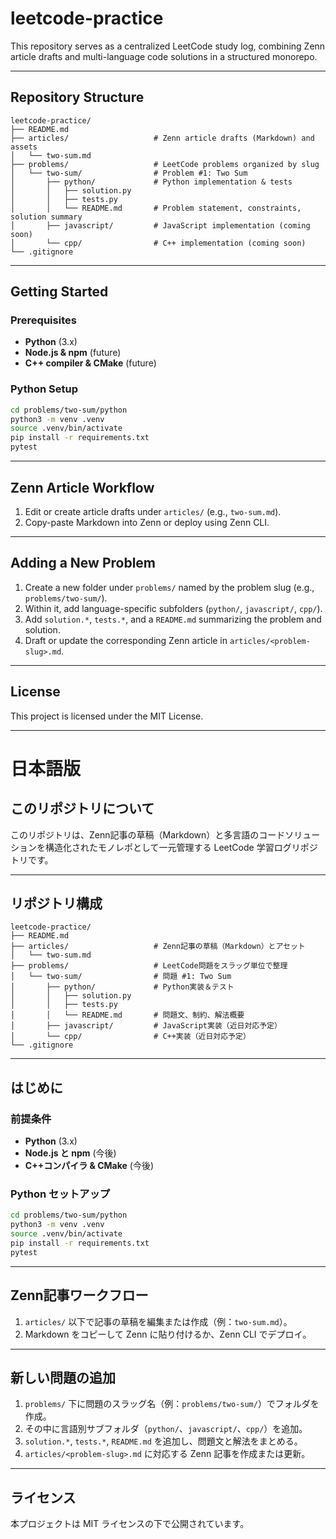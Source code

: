 # leetcode-practice

This repository serves as a centralized LeetCode study log, combining Zenn article drafts and multi-language code solutions in a structured monorepo.

---

## Repository Structure

```
leetcode-practice/
├── README.md
├── articles/                   # Zenn article drafts (Markdown) and assets
│   └── two-sum.md
├── problems/                   # LeetCode problems organized by slug
│   └── two-sum/                # Problem #1: Two Sum
│       ├── python/             # Python implementation & tests
│       │   ├── solution.py
│       │   ├── tests.py
│       │   └── README.md       # Problem statement, constraints, solution summary
│       ├── javascript/         # JavaScript implementation (coming soon)
│       └── cpp/                # C++ implementation (coming soon)
└── .gitignore
```

---

## Getting Started

### Prerequisites

- **Python** (3.x)  
- **Node.js & npm** (future)  
- **C++ compiler & CMake** (future)  

### Python Setup

```bash
cd problems/two-sum/python
python3 -m venv .venv
source .venv/bin/activate
pip install -r requirements.txt
pytest
```

---

## Zenn Article Workflow

1. Edit or create article drafts under `articles/` (e.g., `two-sum.md`).  
2. Copy-paste Markdown into Zenn or deploy using Zenn CLI.  

---

## Adding a New Problem

1. Create a new folder under `problems/` named by the problem slug (e.g., `problems/two-sum/`).  
2. Within it, add language-specific subfolders (`python/`, `javascript/`, `cpp/`).  
3. Add `solution.*`, `tests.*`, and a `README.md` summarizing the problem and solution.  
4. Draft or update the corresponding Zenn article in `articles/<problem-slug>.md`.  

---

## License

This project is licensed under the MIT License.

---

# 日本語版

## このリポジトリについて

このリポジトリは、Zenn記事の草稿（Markdown）と多言語のコードソリューションを構造化されたモノレポとして一元管理する LeetCode 学習ログリポジトリです。

---

## リポジトリ構成

```
leetcode-practice/
├── README.md
├── articles/                   # Zenn記事の草稿（Markdown）とアセット
│   └── two-sum.md
├── problems/                   # LeetCode問題をスラッグ単位で整理
│   └── two-sum/                # 問題 #1: Two Sum
│       ├── python/             # Python実装＆テスト
│       │   ├── solution.py
│       │   ├── tests.py
│       │   └── README.md       # 問題文、制約、解法概要
│       ├── javascript/         # JavaScript実装（近日対応予定）
│       └── cpp/                # C++実装（近日対応予定）
└── .gitignore
```

---

## はじめに

### 前提条件

- **Python** (3.x)  
- **Node.js と npm** (今後)  
- **C++コンパイラ & CMake** (今後)  

### Python セットアップ

```bash
cd problems/two-sum/python
python3 -m venv .venv
source .venv/bin/activate
pip install -r requirements.txt
pytest
```

---

## Zenn記事ワークフロー

1. `articles/` 以下で記事の草稿を編集または作成（例：`two-sum.md`）。  
2. Markdown をコピーして Zenn に貼り付けるか、Zenn CLI でデプロイ。  

---

## 新しい問題の追加

1. `problems/` 下に問題のスラッグ名（例：`problems/two-sum/`）でフォルダを作成。  
2. その中に言語別サブフォルダ（`python/`、`javascript/`、`cpp/`）を追加。  
3. `solution.*`, `tests.*`, `README.md` を追加し、問題文と解法をまとめる。  
4. `articles/<problem-slug>.md` に対応する Zenn 記事を作成または更新。  

---

## ライセンス

本プロジェクトは MIT ライセンスの下で公開されています。
